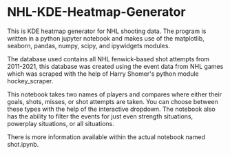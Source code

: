 # NHL-KDE-Heatmap-Generator

This is KDE heatmap generator for NHL shooting data. The program is written in a python jupyter notebook and 
makes use of the matplotlib, seaborn, pandas, numpy, scipy, and ipywidgets modules.

The database used contains all NHL fenwick-based shot attempts from 2011-2021, this database was created using the
event data from NHL games which was scraped with the help of Harry Shomer's python module hockey_scraper.

This notebook takes two names of players and compares where either their goals, shots, misses, or shot attempts are
taken. You can choose between these types with the help of the interactive dropdown. The notebook also has the
ability to filter the events for just even strength situations, powerplay situations, or all situations.

There is more information available within the actual notebook named shot.ipynb.
